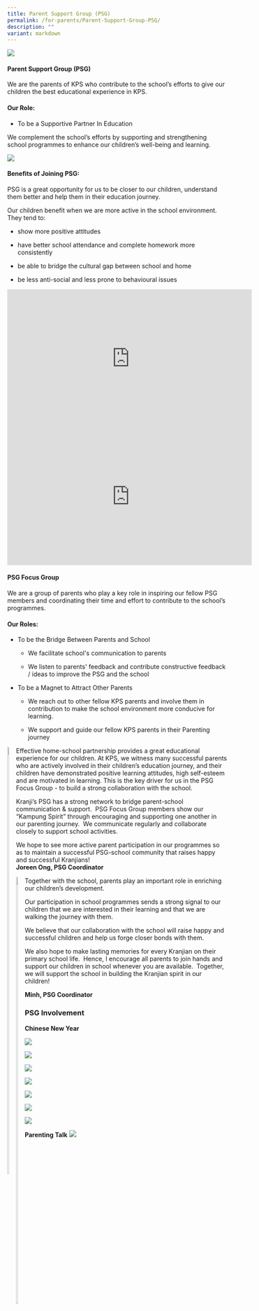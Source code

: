 ```yaml
---
title: Parent Support Group (PSG)
permalink: /for-parents/Parent-Support-Group-PSG/
description: ""
variant: markdown
---
```

![](/images/For%20Parents/Parent%20Support%20Group%20(PSG)/PSG_BANNER_2024.png)
#### **Parent Support Group (PSG)**

We are the parents of KPS who contribute to the school’s efforts to give our children the best educational experience in KPS.  


#### **Our Role:**

*   To be a Supportive Partner In Education&nbsp;

We complement the school’s efforts by supporting and strengthening school programmes to enhance our children’s well-being and learning.
			 
![](/images/For%20Parents/Parent%20Support%20Group%20(PSG)/P2.jpg)

#### **Benefits of Joining PSG:**

PSG is a great opportunity for us to be closer to our children, understand them better and help them in their education journey.&nbsp;

  

Our children benefit when we are more active in the school environment.&nbsp; They tend to:

*   show more positive attitudes  
    
*   have&nbsp;better school attendance and complete homework more consistently
*   be able to bridge the cultural gap between school and home
*   be less anti-social and less prone to behavioural issues

<iframe width="560" height="315" src="https://www.youtube.com/embed/QrtzGEsDZD4" title="YouTube video player" frameborder="0" allow="accelerometer; autoplay; clipboard-write; encrypted-media; gyroscope; picture-in-picture; web-share" allowfullscreen=""></iframe>
<br>

<iframe width="560" height="315" src="https://www.youtube.com/embed/rJYZaNezc-0" title="YouTube video player" frameborder="0" allow="accelerometer; autoplay; clipboard-write; encrypted-media; gyroscope; picture-in-picture; web-share" allowfullscreen=""></iframe>

#### **PSG Focus Group**

We are a group of parents who play a key role in inspiring our fellow PSG members and coordinating their time and effort to contribute to the school’s programmes.  

  

#### **Our Roles:**

* To be the Bridge Between Parents and School  

	 - We facilitate school's communication to parents

	- We listen to parents' feedback and contribute constructive feedback / ideas to improve the PSG and the school

  

* To be a Magnet to Attract Other Parents

	- We reach out to other fellow KPS parents and involve them in contribution to make the school environment more conducive for learning.

	- We support and guide our fellow KPS parents in their Parenting journey



<div>

<div style="float: left">

<img style="width:20%;height:50%" src="/images/For%20Parents/Parent%20Support%20Group%20(PSG)/PSGNEW1.jpeg">

</div><div>

Effective home-school partnership provides a great educational experience for our children. At KPS, we witness many successful parents who are actively involved in their children’s education journey, and their children have demonstrated positive learning attitudes, high self-esteem and are motivated in learning. This is the key driver for us in the PSG Focus Group - to build a strong collaboration with the school.  

  

Kranji’s PSG has a strong network to bridge parent-school communication &amp; support.&nbsp; PSG Focus Group members show our “Kampung Spirit” through encouraging and supporting one another in our parenting journey.&nbsp; We communicate regularly and collaborate closely to support school activities.

  

We hope to see more active parent participation in our programmes so as to maintain a successful PSG-school community that raises happy and successful Kranjians!  
**Joreen Ong, PSG Coordinator**
<br>	
	
</div></div>


<div>

<div style="float: left">

<img style="width:20%;height:50%" src="/images/For%20Parents/Parent%20Support%20Group%20(PSG)/PSGNEW2.jpeg">

</div><div>

Together with the school, parents play an important role in enriching our children’s development.&nbsp;

Our participation in school programmes sends a strong signal to our children that we are interested in their learning and that we are walking the journey with them.

We believe that our collaboration with the school will raise happy and successful children and help us forge closer bonds with them.
	
We also hope to make lasting memories for every Kranjian on their primary school life.&nbsp; Hence, I encourage all parents to join hands and support our children in school whenever you are available.&nbsp; Together, we will support the school in building the Kranjian spirit in our children!  

**Minh, PSG Coordinator**

</div></div>



### **PSG Involvement**

**Chinese New Year**

![](/images/For%20Parents/Parent%20Support%20Group%20(PSG)/P5.jpg)

![](/images/For%20Parents/Parent%20Support%20Group%20(PSG)/P6.jpg)

![](/images/For%20Parents/Parent%20Support%20Group%20(PSG)/P7.jpg)

![](/images/For%20Parents/Parent%20Support%20Group%20(PSG)/P8.jpg)

![](/images/For%20Parents/Parent%20Support%20Group%20(PSG)/P9.jpg)

![](/images/For%20Parents/Parent%20Support%20Group%20(PSG)/P10.jpg)

![](/images/For%20Parents/Parent%20Support%20Group%20(PSG)/P11.jpg)

**Parenting Talk**
![](/images/For%20Parents/Parent%20Support%20Group%20(PSG)/P12.jpg)